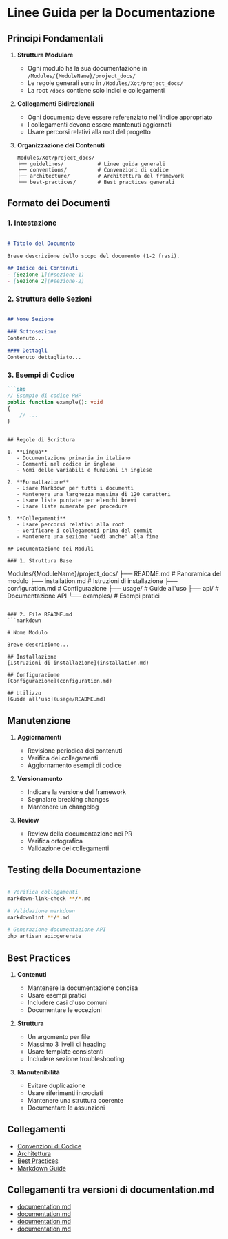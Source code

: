 # Linee Guida per la Documentazione

## Principi Fondamentali

1. **Struttura Modulare**
   - Ogni modulo ha la sua documentazione in `/Modules/{ModuleName}/project_docs/`
   - Le regole generali sono in `/Modules/Xot/project_docs/`
   - La root `/docs` contiene solo indici e collegamenti

2. **Collegamenti Bidirezionali**
   - Ogni documento deve essere referenziato nell'indice appropriato
   - I collegamenti devono essere mantenuti aggiornati
   - Usare percorsi relativi alla root del progetto

3. **Organizzazione dei Contenuti**
   ```
   Modules/Xot/project_docs/
   ├── guidelines/           # Linee guida generali
   ├── conventions/          # Convenzioni di codice
   ├── architecture/         # Architettura del framework
   └── best-practices/       # Best practices generali
   ```

## Formato dei Documenti

### 1. Intestazione
```markdown

# Titolo del Documento

Breve descrizione dello scopo del documento (1-2 frasi).

## Indice dei Contenuti
- [Sezione 1](#sezione-1)
- [Sezione 2](#sezione-2)
```

### 2. Struttura delle Sezioni
```markdown

## Nome Sezione

### Sottosezione
Contenuto...

#### Dettagli
Contenuto dettagliato...
```

### 3. Esempi di Codice
```markdown
```php
// Esempio di codice PHP
public function example(): void
{
    // ...
}
```
```

## Regole di Scrittura

1. **Lingua**
   - Documentazione primaria in italiano
   - Commenti nel codice in inglese
   - Nomi delle variabili e funzioni in inglese

2. **Formattazione**
   - Usare Markdown per tutti i documenti
   - Mantenere una larghezza massima di 120 caratteri
   - Usare liste puntate per elenchi brevi
   - Usare liste numerate per procedure

3. **Collegamenti**
   - Usare percorsi relativi alla root
   - Verificare i collegamenti prima del commit
   - Mantenere una sezione "Vedi anche" alla fine

## Documentazione dei Moduli

### 1. Struttura Base
```
Modules/{ModuleName}/project_docs/
├── README.md              # Panoramica del modulo
├── installation.md        # Istruzioni di installazione
├── configuration.md       # Configurazione
├── usage/                 # Guide all'uso
├── api/                   # Documentazione API
└── examples/              # Esempi pratici
```

### 2. File README.md
```markdown

# Nome Modulo

Breve descrizione...

## Installazione
[Istruzioni di installazione](installation.md)

## Configurazione
[Configurazione](configuration.md)

## Utilizzo
[Guide all'uso](usage/README.md)
```

## Manutenzione

1. **Aggiornamenti**
   - Revisione periodica dei contenuti
   - Verifica dei collegamenti
   - Aggiornamento esempi di codice

2. **Versionamento**
   - Indicare la versione del framework
   - Segnalare breaking changes
   - Mantenere un changelog

3. **Review**
   - Review della documentazione nei PR
   - Verifica ortografica
   - Validazione dei collegamenti

## Testing della Documentazione

```bash

# Verifica collegamenti
markdown-link-check **/*.md

# Validazione markdown
markdownlint **/*.md

# Generazione documentazione API
php artisan api:generate
```

## Best Practices

1. **Contenuti**
   - Mantenere la documentazione concisa
   - Usare esempi pratici
   - Includere casi d'uso comuni
   - Documentare le eccezioni

2. **Struttura**
   - Un argomento per file
   - Massimo 3 livelli di heading
   - Usare template consistenti
   - Includere sezione troubleshooting

3. **Manutenibilità**
   - Evitare duplicazione
   - Usare riferimenti incrociati
   - Mantenere una struttura coerente
   - Documentare le assunzioni

## Collegamenti

- [Convenzioni di Codice](../conventions/README.md)
- [Architettura](../architecture/README.md)
- [Best Practices](../best-practices/README.md)
- [Markdown Guide](https://www.markdownguide.org) 

## Collegamenti tra versioni di documentation.md
* [documentation.md](docs/rules/documentation.md)
* [documentation.md](../../../Xot/project_docs/documentation.md)
* [documentation.md](../../../Xot/project_docs/guidelines/documentation.md)
* [documentation.md](../../../Cms/project_docs/roadmap/features/documentation.md)

